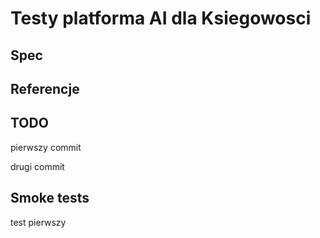 # Testy platforma AI dla Ksiegowosci

## Spec

## Referencje

## TODO

pierwszy commit

drugi commit

## Smoke tests

test pierwszy


